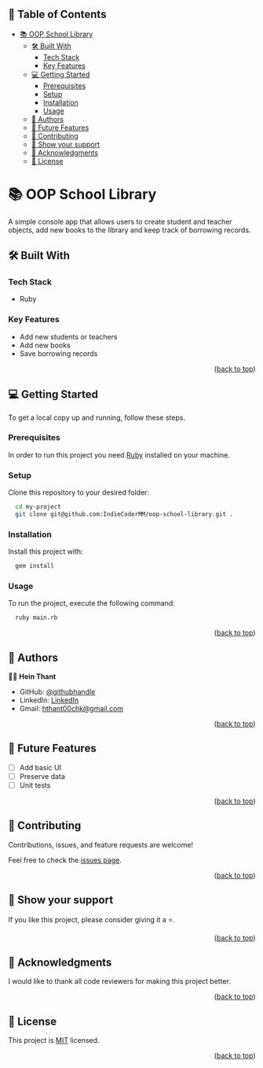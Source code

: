<a name="readme-top"></a>

## 📗 Table of Contents

- [📚 OOP School Library](#-oop-school-library)
  - [🛠 Built With](#-built-with)
    - [Tech Stack](#tech-stack)
    - [Key Features](#key-features)
  - [💻 Getting Started](#-getting-started)
    - [Prerequisites](#prerequisites)
    - [Setup](#setup)
    - [Installation](#installation)
    - [Usage](#usage)
  - [👥 Authors](#-authors)
  - [🔭 Future Features](#-future-features)
  - [🤝 Contributing](#-contributing)
  - [💖 Show your support](#-show-your-support)
  - [🙏 Acknowledgments](#-acknowledgments)
  - [📜 License](#-license)


# 📚 OOP School Library

A simple console app that allows users to create student and teacher objects, add new books to the library and keep track of borrowing records.

## 🛠 Built With

### Tech Stack

- Ruby


### Key Features

- Add new students or teachers
- Add new books
- Save borrowing records

<p align="right">(<a href="#readme-top">back to top</a>)</p>


## 💻 Getting Started

To get a local copy up and running, follow these steps.

### Prerequisites

In order to run this project you need [Ruby](https://www.ruby-lang.org/en/) installed on your machine.


### Setup

Clone this repository to your desired folder:

```sh
  cd my-project
  git clone git@github.com:IndieCoderMM/oop-school-library.git .
```

### Installation

Install this project with:

```sh
  gem install
```

### Usage

To run the project, execute the following command:


```sh
  ruby main.rb
```

<p align="right">(<a href="#readme-top">back to top</a>)</p>


## 👥 Authors

👨‍🚀 **Hein Thant**

- GitHub: [@githubhandle](https://github.com/indiecodermm)
- LinkedIn: [LinkedIn](https://linkedin.com/in/hthantoo)
- Gmail: hthant00chk@gmail.com

<p align="right">(<a href="#readme-top">back to top</a>)</p>

## 🔭 Future Features 

- [ ] Add basic UI
- [ ] Preserve data
- [ ] Unit tests

<p align="right">(<a href="#readme-top">back to top</a>)</p>


## 🤝 Contributing

Contributions, issues, and feature requests are welcome!

Feel free to check the [issues page](../../issues/).

<p align="right">(<a href="#readme-top">back to top</a>)</p>


## 💖 Show your support

If you like this project, please consider giving it a ⭐.

<p align="right">(<a href="#readme-top">back to top</a>)</p>


## 🙏 Acknowledgments

I would like to thank all code reviewers for making this project better.

<p align="right">(<a href="#readme-top">back to top</a>)</p>


## 📜 License

This project is [MIT](./LICENSE) licensed.

<p align="right">(<a href="#readme-top">back to top</a>)</p>
